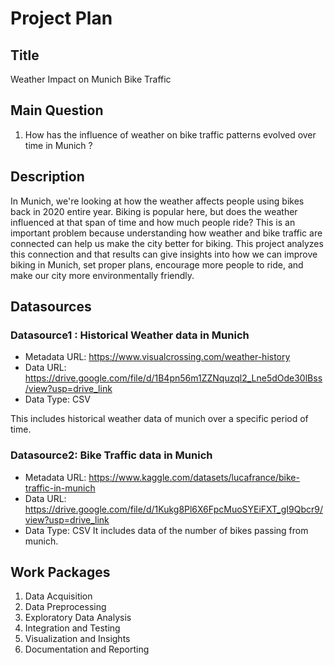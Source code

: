 # Project Plan

## Title
<!-- Give your project a short title. -->
Weather Impact on Munich Bike Traffic
## Main Question

<!-- Think about one main question you want to answer based on the data. --> 
1. How has the influence of weather on bike traffic patterns evolved over time in Munich ?

## Description
In Munich, we're looking at how the weather affects people using bikes back in 2020 entire year. Biking is popular here, but does the weather influenced at that span of time and how much people ride? This is an important problem because understanding how weather and bike traffic are connected can help us make the city better for biking. This project analyzes this connection and that results can give insights into how we can improve biking in Munich, set proper plans, encourage more people to ride, and make our city more environmentally friendly.


## Datasources

### Datasource1 : Historical Weather data in Munich
* Metadata URL: https://www.visualcrossing.com/weather-history
* Data URL: https://drive.google.com/file/d/1B4pn56m1ZZNquzql2_Lne5dOde30lBss/view?usp=drive_link
* Data Type: CSV

This includes historical weather data of munich over a specific period of time.
### Datasource2: Bike Traffic data in Munich
* Metadata URL: https://www.kaggle.com/datasets/lucafrance/bike-traffic-in-munich
* Data URL: https://drive.google.com/file/d/1Kukg8Pl6X6FpcMuoSYEiFXT_gI9Qbcr9/view?usp=drive_link
* Data Type: CSV
It includes data of the number of bikes passing from munich.

## Work Packages

<!-- List of work packages ordered sequentially, each pointing to an issue with more details. -->

1. Data Acquisition
2. Data Preprocessing
3. Exploratory Data Analysis
4. Integration and Testing
5. Visualization and Insights
6. Documentation and Reporting
